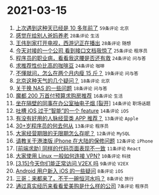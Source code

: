 # 2021-03-15

1. [上次遇到这种天已经是 10 多年前了](https://www.v2ex.com/t/761639) `59条评论` `北京`
1. [感觉在给别人爸妈养老](https://www.v2ex.com/t/761692) `28条评论` `生活`
1. [王伟到家打开电视，西游记正在播出](https://www.v2ex.com/t/761637) `28条评论` `随想`
1. [今天对接的一个公司 看到接口文档我惊了](https://www.v2ex.com/t/761703) `25条评论` `程序员`
1. [程序员的职业病，看看我这腰是否还有救](https://www.v2ex.com/t/761664) `24条评论` `问与答`
1. [求推荐性价比高的咖啡豆](https://www.v2ex.com/t/761647) `24条评论` `咖啡`
1. [不懂就问，怎么在两个月内瘦 15 斤？](https://www.v2ex.com/t/761648) `19条评论` `问与答`
1. [北京这种天气的几个疑问？](https://www.v2ex.com/t/761690) `18条评论` `北京`
1. [关于换 NAS 的一些问题](https://www.v2ex.com/t/761653) `18条评论` `问与答`
1. [魔都 200 万首付预算求购房推荐](https://www.v2ex.com/t/761673) `16条评论` `生活`
1. [坐在隔壁的同事在办公室抽电子烟 [裂开]](https://www.v2ex.com/t/761709) `14条评论` `职场话题`
1. [吐槽 iOS 过于“智能”的一个 feature](https://www.v2ex.com/t/761660) `14条评论` `iOS`
1. [有没有好用的人脉经营类 APP 推荐？](https://www.v2ex.com/t/761658) `13条评论` `Apple`
1. [30+岁程序员的何去何从](https://www.v2ex.com/t/761656) `13条评论` `程序员`
1. [大家经营期限的无限期怎么存呢？](https://www.v2ex.com/t/761705) `12条评论` `MySQL`
1. [请教关于港澳版 iPhone 在大陆的保修问题](https://www.v2ex.com/t/761642) `12条评论` `iPhone`
1. [[前端求助] 同样的代码页面表现不一致](https://www.v2ex.com/t/761674) `11条评论` `React`
1. [大家使用 Linux 一般如何连接 VPN?](https://www.v2ex.com/t/761640) `10条评论` `科技`
1. [[3.15]今天你们能正常访问 V2EX 吗](https://www.v2ex.com/t/761685) `9条评论` `V2EX`
1. [Android 用户新入 iOS 的一些疑问](https://www.v2ex.com/t/761702) `8条评论` `iOS`
1. [三哥：来都来了，不干一碗恒河水吗？](https://www.v2ex.com/t/761671) `8条评论` `旅行`
1. [通过真实经历来看看爱美购是什么样的公司](https://www.v2ex.com/t/761700) `7条评论` `程序员`
